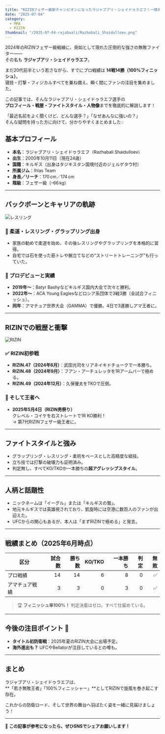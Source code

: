 ```yaml
---
title: "RIZINフェザー級新チャンピオンになったラジャブアリ・シェイドゥラエフ！一体何者？？"
date: "2025-07-04"
category:
  - MMA
  - RIZIN
thumbnail: "/2025-07-04-rajabuali/Razhabali_Shaidulloev.png"
---
```


2024年のRIZINフェザー級戦線に、突如として現れた圧倒的な強さの無敗ファイター――  
その名も **ラジャブアリ・シェイドゥラエフ**。

まだ20代前半という若さながら、すでにプロ戦績は **14戦14勝（100%フィニッシュ）**。  
寝技・打撃・フィジカルすべてを兼ね備え、瞬く間にファンの注目を集めました。

この記事では、そんなラジャブアリ・シェイドゥラエフ選手の  
**プロフィール・戦歴・ファイトスタイル・人物像**までを徹底的に解説します！

「最近名前をよく聞くけど、どんな選手？」「なぜあんなに強いの？」  
そんな疑問を持った方に向けて、分かりやすくまとめました💡

## 基本プロフィール

- **本名**：ラジャブアリ・シェイドゥラエフ（Razhabali Shaidulloev）
- **出生**：2000年10月11日（現在24歳）
- **国籍**：キルギス（出身はタジキスタン国境付近のジェルゲタウ村）
- **所属ジム**：Ihlas Team
- **身長／リーチ**：170 cm／174 cm
- **階級**：フェザー級（–66 kg）

---

## バックボーンとキャリアの軌跡
![レスリング](/2025-07-04-rajabuali/sougen.png)
### 🌱 柔道・レスリング・グラップリング出身  
- 家族の勧めで柔道を始め、その後レスリングやグラップリングを本格的に習得。  
- 自宅では石を使った筋トレや腕立てなどの“ストリートトレーニング”も行っていた。

### 🥇 プロデビューと実績
- **2019年〜**：Batyr Bashyなどキルギス国内大会で次々と勝利。
- **2022年〜**：ACA Young Eaglesなどロシア系団体で3戦3勝（全試合フィニッシュ）。
- **同年**：アマチュア世界大会（GAMMA）で優勝。4日で3連勝しアマ王者に。

---

## RIZINでの戦歴と衝撃
![RIZIN](/2025-07-04-rajabuali/rizin.png)
### ✅ RIZIN初参戦
- **RIZIN.47（2024年6月）**：武田光司をリアネイキドチョークで一本勝ち。
- **RIZIN.48（2024年9月）**：フアン・アーチュレッタを1Rアームバーで極める。
- **RIZIN.49（2024年12月）**：久保優太をTKOで圧倒。

### 👑 そして王者へ
- **2025年5月4日（RIZIN男祭り）**  
  クレベル・コイケを右ストレートで1R KO勝利！  
  → 第7代RIZINフェザー級王者に。

---

## ファイトスタイルと強み

- グラップリング・レスリング・柔術をベースとした高精度な組技。
- 立ち技では打撃の破壊力も証明済み。
- 判定無し、すべてKO/TKOか一本勝ちの**超アグレッシブスタイル**。

---

## 人柄と話題性

- ニックネームは「イーグル」または「キルギスの鷲」。
- 地元キルギスでは英雄視されており、凱旋時には空港に数百人のファンが出迎えた。
- UFCからの関心もあるが、本人は「まずRIZINで極める」と発言。

---

## 戦績まとめ（2025年6月時点）

| 区分               | 試合数 | 勝ち数 | KO/TKO | 一本勝ち | 判定 | 無敗 |
|------------------|-------:|-------:|--------:|----------:|------:|-----:|
| プロ戦績          | 14    | 14    | 6       | 8        | 0    | ✅    |
| アマチュア戦績    | 3     | 3     | 0       | 3        | 0    | ✅    |

> 🏆 **フィニッシュ率100%！** 判定決着はゼロ。すべて仕留めている。

---

## 今後の注目ポイント 🎥

- **タイトル初防衛戦**：2025年夏のRIZIN大会に出場予定。
- **海外進出も？** UFCやBellatorが注目しているとの噂も。

---

## まとめ

ラジャブアリ・シェイドゥラエフは、  
**「若き無敗王者」「100%フィニッシャー」**としてRIZINで旋風を巻き起こす存在。

これからの防衛ロード、そして世界の舞台へ羽ばたく姿を一緒に見届けましょう！

---

📌 **この記事が参考になったら、ぜひSNSでシェアお願いします！**
